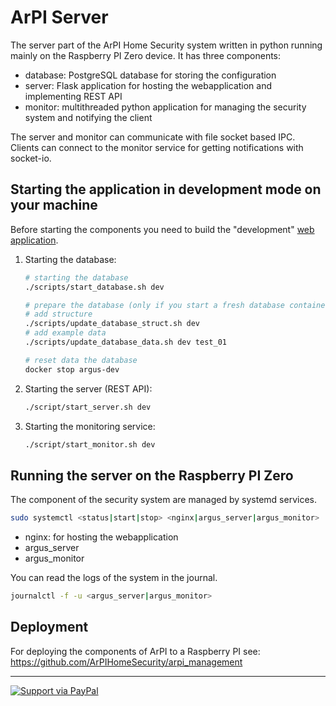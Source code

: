 # ArPI Server

The server part of the ArPI Home Security system written in python running mainly on the Raspberry PI Zero device. It has three components:

* database: PostgreSQL database for storing the configuration
* server: Flask application for hosting the webapplication and implementing REST API
* monitor: multithreaded python application for managing the security system and notifying the client

The server and monitor can communicate with file socket based IPC. Clients can connect to the monitor service for getting notifications with socket-io.


## Starting the application in development mode on your machine

Before starting the components you need to build the "development" [web application](https://github.com/ArPIHomeSecurity/arpi_webapplication).


1. Starting the database:

    ```bash
    # starting the database
    ./scripts/start_database.sh dev

    # prepare the database (only if you start a fresh database container)
    # add structure
    ./scripts/update_database_struct.sh dev
    # add example data
    ./scripts/update_database_data.sh dev test_01

    # reset data the database
    docker stop argus-dev
    ```

2. Starting the server (REST API):

    ```bash
    ./script/start_server.sh dev
    ```

3. Starting the monitoring service:

    ```bash
    ./script/start_monitor.sh dev
    ```

## Running the server on the Raspberry PI Zero

The component of the security system are managed by systemd services.

```bash
sudo systemctl <status|start|stop> <nginx|argus_server|argus_monitor>
```

* nginx: for hosting the webapplication
* argus_server
* argus_monitor

You can read the logs of the system in the journal.

```bash
journalctl -f -u <argus_server|argus_monitor>
```

## Deployment

For deploying the components of ArPI to a Raspberry PI see: https://github.com/ArPIHomeSecurity/arpi_management

---

<a href="https://www.paypal.me/gkovacs81/">
  <img alt="Support via PayPal" src="https://cdn.rawgit.com/twolfson/paypal-github-button/1.0.0/dist/button.svg"/>
</a>
